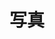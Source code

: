 ---
layout: post-list
title: 写真
lang: en
cover_url: https://ww1.sinaimg.cn/mw1024/82f67cfdgw1f70pspxua4j21kw0w0wt0.jpg
cover_meta: >
  Photo by [benniks](https://songf.me)
position: 2
navlevel: header
navtitle: Shashin
filter:
  - by_category: photo
---